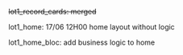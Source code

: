 ~~lot1_record_cards: merged~~

lot1_home: 17/06 12H00
home layout without logic

lot1_home_bloc:
add business logic to home

